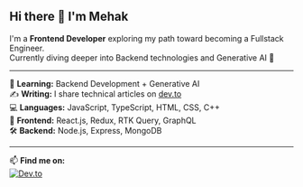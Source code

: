 ## Hi there 👋 I'm Mehak

I'm a **Frontend Developer** exploring my path toward becoming a Fullstack Engineer.  
Currently diving deeper into Backend technologies and Generative AI 🚀

---

🌱 **Learning:** Backend Development + Generative AI  
✍️ **Writing:** I share technical articles on [dev.to](https://dev.to/mehakb7)  
💻 **Languages:** JavaScript, TypeScript, HTML, CSS, C++  
🎨 **Frontend:** React.js, Redux, RTK Query, GraphQL  
🛠 **Backend:** Node.js, Express, MongoDB  

---

📫 **Find me on:**  
[![Dev.to](https://img.shields.io/badge/dev.to-%2312100E.svg?&style=for-the-badge&logo=dev.to&logoColor=white)](https://dev.to/mehakb7)


